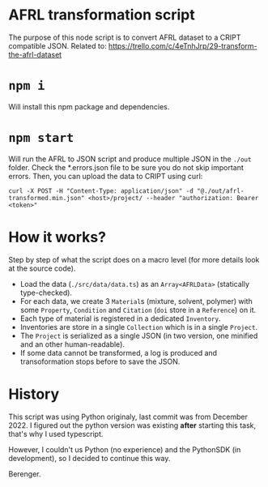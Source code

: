 # AFRL transformation script

The purpose of this node script is to convert AFRL dataset to a CRIPT compatible JSON.
Related to: https://trello.com/c/4eTnhJrp/29-transform-the-afrl-dataset

# `npm i`

Will install this npm package and dependencies.

# `npm start`

Will run the AFRL to JSON script and produce multiple JSON in the `./out` folder.
Check the *.errors.json file to be sure you do not skip important errors.
Then, you can upload the data to CRIPT using curl:

```
curl -X POST -H "Content-Type: application/json" -d "@./out/afrl-transformed.min.json" <host>/project/ --header "authorization: Bearer <token>"
```


# How it works?

Step by step of what the script does on a macro level (for more details look at the source code).

- Load the data (`./src/data/data.ts`) as an `Array<AFRLData>` (statically type-checked).
- For each data, we create 3 `Material`s (mixture, solvent, polymer) with some `Property`, `Condition` and `Citation` (`doi` store in a `Reference`) on it.
- Each type of material is registered in a dedicated `Inventory`.
- Inventories are store in a single `Collection` which is in a single `Project`.
- The `Project` is serialized as a single JSON (in two version, one minified and an other human-readable).
- If some data cannot be transformed, a log is produced and transoformation stops before to save the JSON.

# History

This script was using Python originaly, last commit was from December 2022. I figured out the python version was existing **after** starting this task, that's why I used typescript.

However, I couldn't us Python (no experience) and the PythonSDK (in development), so I decided to continue this way.

Berenger.
